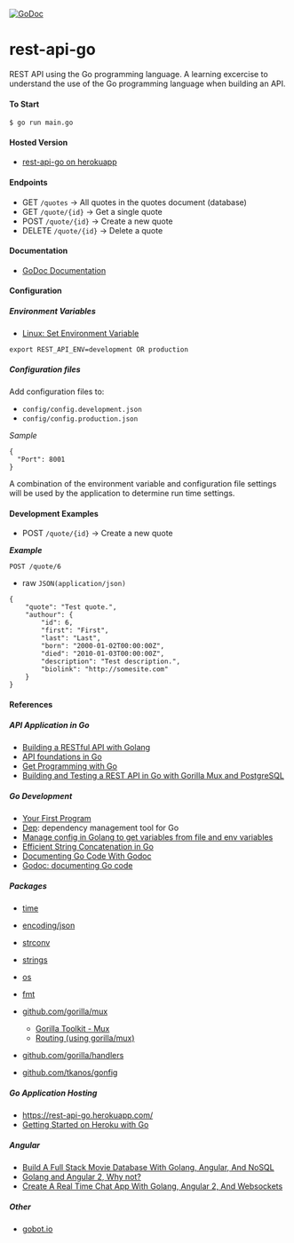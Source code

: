 [![GoDoc](https://godoc.org/github.com/DeeZone/rest-api-go?status.svg)](https://godoc.org/github.com/DeeZone/rest-api-go)

# rest-api-go
REST API using the Go programming language. A learning excercise to understand the use of the Go programming language 
when building an API.

#### To Start
```
$ go run main.go
```

#### Hosted Version
- [rest-api-go on herokuapp](https://rest-api-go.herokuapp.com/)

#### Endpoints
- GET `/quotes` -> All quotes in the quotes document (database)
- GET `/quote/{id}` -> Get a single quote
- POST `/quote/{id}` -> Create a new quote
- DELETE `/quote/{id}` -> Delete a quote

#### Documentation
- [GoDoc Documentation](https://godoc.org/github.com/DeeZone/rest-api-go)

#### Configuration

##### Environment Variables
- [Linux: Set Environment Variable](https://www.cyberciti.biz/faq/set-environment-variable-linux/)
```
export REST_API_ENV=development OR production
```

##### Configuration files
Add configuration files to:
- `config/config.development.json`
- `config/config.production.json`

*Sample*
```
{
  "Port": 8001
}
```

A combination of the environment variable and configuration file settings will be used by the application to determine
run time settings.

#### Development Examples

- POST `/quote/{id}` -> Create a new quote

**_Example_**

`POST /quote/6`
- raw `JSON(application/json)`
```
{
    "quote": "Test quote.",
    "authour": {
        "id": 6,
        "first": "First",
        "last": "Last",
        "born": "2000-01-02T00:00:00Z",
        "died": "2010-01-03T00:00:00Z",
        "description": "Test description.",
        "biolink": "http://somesite.com"
    }
}
```

#### References
##### API Application in Go
- [Building a RESTful API with Golang](https://www.codementor.io/codehakase/building-a-restful-api-with-golang-a6yivzqdo)
- [API foundations in Go](https://leanpub.com/api-foundations)
- [Get Programming with Go](https://www.manning.com/books/get-programming-with-go)
- [Building and Testing a REST API in Go with Gorilla Mux and PostgreSQL](https://semaphoreci.com/community/tutorials/building-and-testing-a-rest-api-in-go-with-gorilla-mux-and-postgresql)

##### Go Development
- [Your First Program](https://www.golang-book.com/books/intro/2)
- [Dep](https://github.com/golang/dep): dependency management tool for Go
- [Manage config in Golang to get variables from file and env variables](https://medium.com/@felipedutratine/manage-config-in-golang-to-get-variables-from-file-and-env-variables-33d876887152)
- [Efficient String Concatenation in Go](http://herman.asia/efficient-string-concatenation-in-go)
- [Documenting Go Code With Godoc](https://www.goinggo.net/2013/06/documenting-go-code-with-godoc.html)
- [Godoc: documenting Go code](https://blog.golang.org/godoc-documenting-go-code)

##### Packages
- [time](https://golang.org/pkg/time/)
- [encoding/json](https://golang.org/pkg/encoding/json/)
- [strconv](https://golang.org/pkg/strconv/)
- [strings](https://golang.org/pkg/strings/)
- [os](https://golang.org/pkg/os/)
- [fmt](https://golang.org/pkg/fmt/)

- [github.com/gorilla/mux](https://github.com/gorilla/mux)
  - [Gorilla Toolkit - Mux](http://www.gorillatoolkit.org/pkg/mux)
  - [Routing (using gorilla/mux)](https://gowebexamples.com/routes-using-gorilla-mux/)
- [github.com/gorilla/handlers](https://github.com/gorilla/handlers)
- [github.com/tkanos/gonfig](https://github.com/tkanos/gonfig)

##### Go Application Hosting
- https://rest-api-go.herokuapp.com/
- [Getting Started on Heroku with Go](https://devcenter.heroku.com/articles/getting-started-with-go#introduction)

##### Angular
- [Build A Full Stack Movie Database With Golang, Angular, And NoSQL](https://www.thepolyglotdeveloper.com/2017/02/build-a-full-stack-movie-database-with-golang-angular-and-nosql/)
- [Golang and Angular 2, Why not?](https://medium.com/@thanhngvpt/golang-and-angular-2-why-not-38a398b182c)
- [Create A Real Time Chat App With Golang, Angular 2, And Websockets](https://www.thepolyglotdeveloper.com/2016/12/create-real-time-chat-app-golang-angular-2-websockets/)

##### Other
- [gobot.io](https://gobot.io/)
